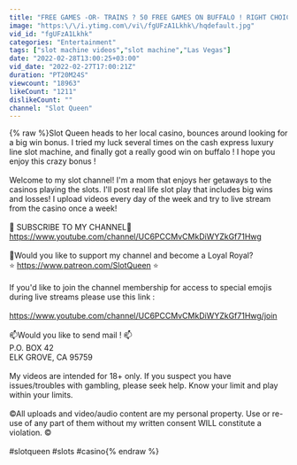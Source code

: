 ```yaml
---
title: "FREE GAMES -OR- TRAINS ? 50 FREE GAMES ON BUFFALO ! RIGHT CHOICE ?"
image: "https:\/\/i.ytimg.com\/vi\/fgUFzA1Lkhk\/hqdefault.jpg"
vid_id: "fgUFzA1Lkhk"
categories: "Entertainment"
tags: ["slot machine videos","slot machine","Las Vegas"]
date: "2022-02-28T13:00:25+03:00"
vid_date: "2022-02-27T17:00:21Z"
duration: "PT20M24S"
viewcount: "18963"
likeCount: "1211"
dislikeCount: ""
channel: "Slot Queen"
---
```

{% raw %}Slot Queen heads to her local casino, bounces around looking for a big win bonus. I tried my luck several times on the cash express luxury line slot machine, and finally got a really good win on buffalo ! I hope you enjoy this crazy bonus !<br /><br />Welcome to my slot channel! I'm a mom that enjoys her getaways to the casinos playing the slots. I'll post real life slot play that includes big wins and losses! I upload videos every day of the week and try to live stream from the casino once a week! <br /> <br />🔴 SUBSCRIBE TO MY CHANNEL🔴 <a rel="nofollow" target="blank" href="https://www.youtube.com/channel/UC6PCCMvCMkDiWYZkGf71Hwg">https://www.youtube.com/channel/UC6PCCMvCMkDiWYZkGf71Hwg</a><br /><br />💜Would you like to support my channel and become a Loyal Royal?<br />⭐ <a rel="nofollow" target="blank" href="https://www.patreon.com/SlotQueen">https://www.patreon.com/SlotQueen</a> ⭐<br /><br />If you'd like to join the channel membership for access to special emojis during live streams please use this link :<br /><br /><a rel="nofollow" target="blank" href="https://www.youtube.com/channel/UC6PCCMvCMkDiWYZkGf71Hwg/join">https://www.youtube.com/channel/UC6PCCMvCMkDiWYZkGf71Hwg/join</a><br /><br />📫Would you like to send mail !  📫<br />                   P.O. BOX 42<br />         ELK GROVE, CA 95759<br /><br />My videos are intended for 18+ only. If you suspect you have issues/troubles with gambling, please seek help. Know your limit and play within your limits.<br /><br />©All uploads and video/audio content are my personal property. Use or re-use of any part of them without my written consent WILL constitute a violation. ©<br /><br />#slotqueen #slots #casino{% endraw %}
